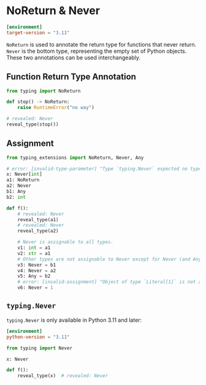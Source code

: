 # NoReturn & Never

```toml
[environment]
target-version = "3.11"
```

`NoReturn` is used to annotate the return type for functions that never return. `Never` is the
bottom type, representing the empty set of Python objects. These two annotations can be used
interchangeably.

## Function Return Type Annotation

```py
from typing import NoReturn

def stop() -> NoReturn:
    raise RuntimeError("no way")

# revealed: Never
reveal_type(stop())
```

## Assignment

```py
from typing_extensions import NoReturn, Never, Any

# error: [invalid-type-parameter] "Type `typing.Never` expected no type parameter"
x: Never[int]
a1: NoReturn
a2: Never
b1: Any
b2: int

def f():
    # revealed: Never
    reveal_type(a1)
    # revealed: Never
    reveal_type(a2)

    # Never is assignable to all types.
    v1: int = a1
    v2: str = a1
    # Other types are not assignable to Never except for Never (and Any).
    v3: Never = b1
    v4: Never = a2
    v5: Any = b2
    # error: [invalid-assignment] "Object of type `Literal[1]` is not assignable to `Never`"
    v6: Never = 1
```

## `typing.Never`

`typing.Never` is only available in Python 3.11 and later:

```toml
[environment]
python-version = "3.11"
```

```py
from typing import Never

x: Never

def f():
    reveal_type(x)  # revealed: Never
```
